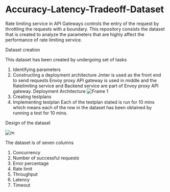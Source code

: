 # Accuracy-Latency-Tradeoff-Dataset

Rate limiting service in API Gateways controls the entry of the request by throttling the requests with a boundary.
This repository consists the dataset that is created to analyze the parameters that are highly affect the performance of rate limiting service.

Dataset creation

This dataset has been created by undergoing set of tasks
1. Identifying parameters
2. Constructing a deployment architecture
    Jmter is used as the front end to send requests
    Envoy proxy API gateway is used in middle and the Ratelimiting service and Backend service are part of Envoy proxy API gateway.
    Deployment Architecture
    ![Frame 1](https://user-images.githubusercontent.com/78297372/228508967-8966e740-a325-43e8-90c1-29bf1888cdfc.png)
4. Creating testplans
5. Implementing testplan
    Each of the testplan stated is run for 10 mins which means each of the row in the dataset has been obtained by running a test for 10 mins. 
    
Design of the dataset

   ![m](https://user-images.githubusercontent.com/78297372/228509497-574ebcaa-556b-4b8b-8411-f02244e3a1bc.PNG)

The dataset is of seven columns
1. Concurrency
2. Number of successful requests
3. Error percentage
4. Rate limit
5. Throughput
6. Latency
7. Timeout
